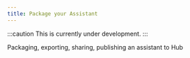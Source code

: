 ```yaml
---
title: Package your Assistant
---
```


:::caution
This is currently under development.
:::

Packaging, exporting, sharing, publishing an assistant to Hub

